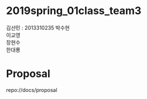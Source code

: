 # 2019spring_01class_team3
김선민  : 2013310235
박수현    
이교영  
장현수  
한대룡  


# Proposal
repo://docs/proposal
